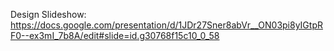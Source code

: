 Design Slideshow: https://docs.google.com/presentation/d/1JDr27Sner8abVr__ON03pi8yIGtpRF0--ex3mI_7b8A/edit#slide=id.g30768f15c10_0_58
